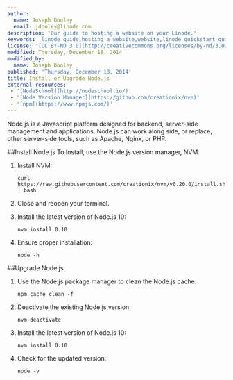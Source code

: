 ```yaml
---
author:
  name: Joseph Dooley
  email: jdooley@linode.com
description: 'Our guide to hosting a website on your Linode.'
keywords: 'linode guide,hosting a website,website,linode quickstart guide'
license: '[CC BY-ND 3.0](http://creativecommons.org/licenses/by-nd/3.0/us/)'
modified: Thursday, December 18, 2014
modified_by:
  name: Joseph Dooley
published: 'Thursday, December 18, 2014'
title: Install or Upgrade Node.js
external_resources:
 - '[NodeSchool](http://nodeschool.io/)'
 - '[Node Version Manager](https://github.com/creationix/nvm)'
 - '[npm](https://www.npmjs.com/)'
---
```


Node.js is a Javascript platform designed for backend, server-side management and applications. Node.js can work along side, or replace, other server-side tools, such as Apache, Nginx, or PHP.

##Install Node.js
To Install, use the Node.js version manager, NVM.

1.  Install NVM:

        curl https://raw.githubusercontent.com/creationix/nvm/v0.20.0/install.sh | bash

2.  Close and reopen your terminal.  

3.  Install the latest version of Node.js 10:

        nvm install 0.10

4.  Ensure proper installation:

        node -h
        
##Upgrade Node.js

1.  Use the Node.js package manager to clean the Node.js cache:

        npm cache clean -f

2.  Deactivate the existing Node.js version:

        nvm deactivate

3.  Install the latest version of Node.js 10:

        nvm install 0.10

4.  Check for the updated version:

        node -v

